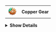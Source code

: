 <table>
  <tr>
    <td><img src="https://github.com/Matt-Wild/faithful/blob/main/Page%20Elements/texCopperGearIcon.png?raw=true" width="32"></td>
    <td align="center"><strong>Copper Gear</strong></td>
  </tr>
</table>

<details>
<summary><strong>Show Details</strong></summary>

<table>
  <tr>
    <td align="center"><strong>Stat</strong></td>
    <td align="center"><strong>Value</strong></td>
    <td align="center"><strong>Stack</strong></td>
    <td align="center"><strong>Add</strong></td>
  </tr>
  <tr>
    <td align="center">Attack Speed</td>
    <td align="center">25%</td>
    <td align="center">Linear</td>
    <td align="center">+25%</td>
  </tr>
</table>

<table>
  <tr>
    <td><strong>Description</strong></td>
    <td>Increase attack speed while within the Teleporter zone.</td>
  </tr>
  <tr>
    <td><strong>Details</strong></td>
    <td>Increase <strong>attack speed</strong> by <strong>25%</strong> (<em>+25% per stack</em>) while inside the Teleporter zone.</td>
  </tr>
  <tr>
    <td><strong>Category</strong></td>
    <td>Damage, HoldoutZoneRelated</td>
  </tr>
  <tr>
    <td><strong>Corrupt</strong></td>
    <td><strong>Brass Screws</strong></td>
  </tr>
  <tr>
    <td><strong>Notes</strong></td>
    <td>
      • Provides the Copper Gear buff while within the teleporter radius.<br>
      • Leaving the teleporter radius will result in the buff expiring after 1 second.<br>
      • Unavailable in the Simulacrum alternate gamemode.<br>
    </td>
  </tr>
</table>

</details>
